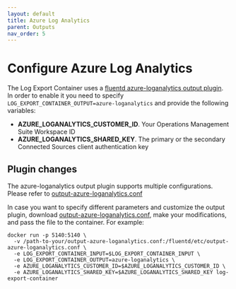 ```yaml
---
layout: default
title: Azure Log Analytics
parent: Outputs
nav_order: 5
---
```

# Configure Azure Log Analytics

The Log Export Container uses a [fluentd azure-loganalytics output plugin](https://github.com/yokawasa/fluent-plugin-azure-loganalytics). In order to enable it you need to specify `LOG_EXPORT_CONTAINER_OUTPUT=azure-loganalytics` and provide the following variables:
* **AZURE_LOGANALYTICS_CUSTOMER_ID**.  Your Operations Management Suite Workspace ID
* **AZURE_LOGANALYTICS_SHARED_KEY**. The primary or the secondary Connected Sources client authentication key

## Plugin changes

The azure-loganalytics output plugin supports multiple configurations. Please refer to [output-azure-loganalytics.conf](../../fluentd/etc/output-azure-loganalytics.conf)

In case you want to specify different parameters and customize the output plugin, download [output-azure-loganalytics.conf](../../fluentd/etc/output-azure-loganalytics.conf), make your modifications, and pass the file to the container. For example:
```
docker run -p 5140:5140 \
  -v /path-to-your/output-azure-loganalytics.conf:/fluentd/etc/output-azure-loganalytics.conf \
  -e LOG_EXPORT_CONTAINER_INPUT=$LOG_EXPORT_CONTAINER_INPUT \
  -e LOG_EXPORT_CONTAINER_OUTPUT=azure-loganalytics \
  -e AZURE_LOGANALYTICS_CUSTOMER_ID=$AZURE_LOGANALYTICS_CUSTOMER_ID \
  -e AZURE_LOGANALYTICS_SHARED_KEY=$AZURE_LOGANALYTICS_SHARED_KEY log-export-container 
```
